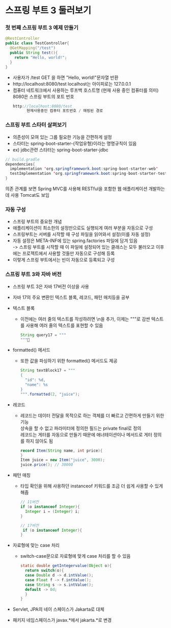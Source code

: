 # 스프링 부트 3 둘러보기

### 첫 번째 스프링 부트 3 예제 만들기 
```java
@RestController
public class TestController{
  @GetMapping("/test")
  public String test(){
    return "Hello, world!";
  }
}
```
- 사용자가 /test GET 을 하면 "Hello, world!"문자열 반환
- http://localhost:8080/test localhost는 아이피로는 127.0.0.1
- 컴퓨터 네트워크에서 사용하는 루프백 호스트명 (현재 사용 중인 컴퓨터를 의미) 8080은 스프링 부트의 포트 번호
  ```java
  http://localhost:8080/test
        현재사용중인 컴퓨터 포트번호 / 매핑된 경로
  ```

### 스프링 부트 스타터 살펴보기
- 의존성이 모여 있는 그룹 필요한 기능을 간편하게 설정
- 스타터는 spring-boot-starter-{작업유형}이라는 명명규칙이 있음
- ex) jdbc관련 스타터는 spring-boot-starter-jdbc
```java
// build.gradle
dependencies{
  implementation 'org.springframework.boot:spring-boot-starter-web' 
  testImplementation 'org.springframework.boot:spring-boot-starter-test'
}
```
의존 관계를 보면 Spring MVC를 사용해 RESTful을 포함한 웹 애플리케이션 개발하는 데 사용 Tomcat도 보임 

### 자동 구성
- 스프링 부트의 중요한 개념
- 애플리케이션이 최소한의 설정만으로도 실행되게 여러 부분을 자동으로 구성
- 스프링부트는 서버를 시작할 때 구성 파일을 읽어와서 설정(이를 자동 설정)
- 자동 설정은 META-INF에 있는 spring.factories 파일에 담겨 있음 <br>
  -> 스프링 부트를 시작할 때 이 파일에 설정되어 있는 클래스는 모두 불러오고 이후에는 프로젝트에서 사용할 것들만 자동으로 구성해 등록
- 이렇게 스프링 부트에서는 빈이 자동으로 등록되고 구성

### 스프링 부트 3와 자바 버전 
- 스프링 부트 3은 자바 17버전 이상을 사용
- 자바 17의 주요 변환인 텍스트 블록, 레코드, 패턴 매치등을 공부
- 텍스트 블록
  - 이전에는 여러 줄의 텍스트를 작성하려면 \n을 추가, 이제는 """로 감싼 텍스트를 사용해 여러 줄의 텍스트를 표현할 수 있음
    ```java
    String query17 = """
    """
  
    ```

- formatted() 메서드
  - 또한 값을 파싱하기 위한 formatted() 메서드도 제공
     ```java
    String textBlock17 = """
     {
       "id": %d,
       "name": %s
     }
    """.formatted(2, "juice");
    ```

- 레코드
  - 레코드는 데이터 전달을 목적으로 하는 객체를 더 빠르고 간편하게 만들기 위한 기능 <br>
    상속을 할 수 없고 파라미터에 정의한 필드는 private final로 정의 <br>
    레코드는 게터를 자동으로 만들기 때문에 애너테이션이나 메서드로 게터 정의를 하지 않아도 됨
    ```java
    record Item(String name, int price){
    }
    Item juice = new Item("juice", 3000);
    juice.price(); // 30000
    ```

- 패턴 매칭
  - 타입 확인을 위해 사용하던 instanceof 키워드를 조금 더 쉽게 사용할 수 있게 해줌
    ```java
    // 11버전
    if (o instanceof Integer){
      Integer i = (Integer) i;
    }

    // 17버전
     if (o instanceof Integer){
    }
    ```

- 자료형에 맞는 case 처리
  - switch-case문으로 자료형에 맞게 case 처리를 할 수 있음
    ```java
    static double getIntegervalue(Object o){
      return switch(o){
      case Double d -> d.intValue();
      case Float f -> f.intValue();
      case String s -> s.intValue();
      default -> 0d;
      }
    }

- Servlet, JPA의 네이 스페이스가 Jakarta로 대체
- 패키지 네임스페이스가 javax.*에서 jakarta.*로 변경 


    
  
